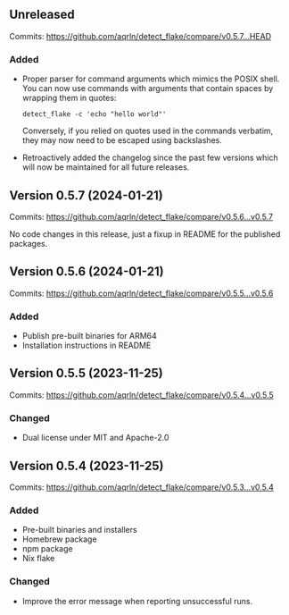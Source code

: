 <!-- next-header -->

## Unreleased

Commits: <https://github.com/aqrln/detect_flake/compare/v0.5.7...HEAD>

### Added

- Proper parser for command arguments which mimics the POSIX shell. You can now
  use commands with arguments that contain spaces by wrapping them in quotes:

  ```
  detect_flake -c 'echo "hello world"'
  ```

  Conversely, if you relied on quotes used in the commands verbatim, they may
  now need to be escaped using backslashes.

- Retroactively added the changelog since the past few versions which will now
  be maintained for all future releases.

## Version 0.5.7 (2024-01-21)

Commits: <https://github.com/aqrln/detect_flake/compare/v0.5.6...v0.5.7>

No code changes in this release, just a fixup in README for the published packages.

## Version 0.5.6 (2024-01-21)

Commits: <https://github.com/aqrln/detect_flake/compare/v0.5.5...v0.5.6>

### Added

- Publish pre-built binaries for ARM64
- Installation instructions in README

## Version 0.5.5 (2023-11-25)

Commits: <https://github.com/aqrln/detect_flake/compare/v0.5.4...v0.5.5>

### Changed

- Dual license under MIT and Apache-2.0

## Version 0.5.4 (2023-11-25)

Commits: <https://github.com/aqrln/detect_flake/compare/v0.5.3...v0.5.4>

### Added

- Pre-built binaries and installers
- Homebrew package
- npm package
- Nix flake

### Changed

- Improve the error message when reporting unsuccessful runs.
